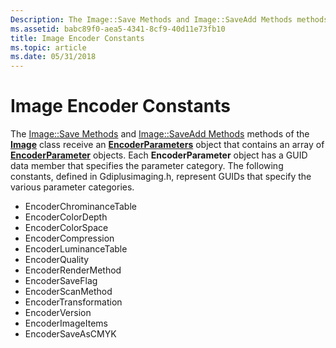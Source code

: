 ```yaml
---
Description: The Image::Save Methods and Image::SaveAdd Methods methods of the Image class receive an EncoderParameters object that contains an array of EncoderParameter objects.
ms.assetid: babc89f0-aea5-4341-8cf9-40d11e73fb10
title: Image Encoder Constants
ms.topic: article
ms.date: 05/31/2018
---
```


# Image Encoder Constants

The [Image::Save Methods](https://msdn.microsoft.com/library/ms535399(v=VS.85).aspx) and [Image::SaveAdd Methods](https://msdn.microsoft.com/library/ms535398(v=VS.85).aspx) methods of the [**Image**](/windows/desktop/api/gdiplusheaders/nl-gdiplusheaders-image) class receive an [**EncoderParameters**](https://msdn.microsoft.com/library/ms534435(v=VS.85).aspx) object that contains an array of [**EncoderParameter**](https://msdn.microsoft.com/library/ms534434(v=VS.85).aspx) objects. Each **EncoderParameter** object has a GUID data member that specifies the parameter category. The following constants, defined in Gdiplusimaging.h, represent GUIDs that specify the various parameter categories.

-   EncoderChrominanceTable
-   EncoderColorDepth
-   EncoderColorSpace
-   EncoderCompression
-   EncoderLuminanceTable
-   EncoderQuality
-   EncoderRenderMethod
-   EncoderSaveFlag
-   EncoderScanMethod
-   EncoderTransformation
-   EncoderVersion
-   EncoderImageItems
-   EncoderSaveAsCMYK

 

 



